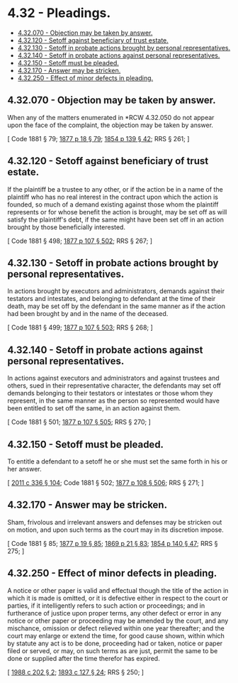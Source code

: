 # 4.32 - Pleadings.
* [4.32.070 - Objection may be taken by answer.](#432070---objection-may-be-taken-by-answer)
* [4.32.120 - Setoff against beneficiary of trust estate.](#432120---setoff-against-beneficiary-of-trust-estate)
* [4.32.130 - Setoff in probate actions brought by personal representatives.](#432130---setoff-in-probate-actions-brought-by-personal-representatives)
* [4.32.140 - Setoff in probate actions against personal representatives.](#432140---setoff-in-probate-actions-against-personal-representatives)
* [4.32.150 - Setoff must be pleaded.](#432150---setoff-must-be-pleaded)
* [4.32.170 - Answer may be stricken.](#432170---answer-may-be-stricken)
* [4.32.250 - Effect of minor defects in pleading.](#432250---effect-of-minor-defects-in-pleading)
## 4.32.070 - Objection may be taken by answer.
When any of the matters enumerated in *RCW 4.32.050 do not appear upon the face of the complaint, the objection may be taken by answer.

\[ Code 1881 § 79; [1877 p 18 § 79](http://leg.wa.gov/CodeReviser/Pages/session_laws.aspx?cite=1877%20p%2018%20§%2079); [1854 p 139 § 42](http://leg.wa.gov/CodeReviser/Pages/session_laws.aspx?cite=1854%20p%20139%20§%2042); RRS § 261; \]

## 4.32.120 - Setoff against beneficiary of trust estate.
If the plaintiff be a trustee to any other, or if the action be in a name of the plaintiff who has no real interest in the contract upon which the action is founded, so much of a demand existing against those whom the plaintiff represents or for whose benefit the action is brought, may be set off as will satisfy the plaintiff's debt, if the same might have been set off in an action brought by those beneficially interested.

\[ Code 1881 § 498; [1877 p 107 § 502](http://leg.wa.gov/CodeReviser/Pages/session_laws.aspx?cite=1877%20p%20107%20§%20502); RRS § 267; \]

## 4.32.130 - Setoff in probate actions brought by personal representatives.
In actions brought by executors and administrators, demands against their testators and intestates, and belonging to defendant at the time of their death, may be set off by the defendant in the same manner as if the action had been brought by and in the name of the deceased.

\[ Code 1881 § 499; [1877 p 107 § 503](http://leg.wa.gov/CodeReviser/Pages/session_laws.aspx?cite=1877%20p%20107%20§%20503); RRS § 268; \]

## 4.32.140 - Setoff in probate actions against personal representatives.
In actions against executors and administrators and against trustees and others, sued in their representative character, the defendants may set off demands belonging to their testators or intestates or those whom they represent, in the same manner as the person so represented would have been entitled to set off the same, in an action against them.

\[ Code 1881 § 501; [1877 p 107 § 505](http://leg.wa.gov/CodeReviser/Pages/session_laws.aspx?cite=1877%20p%20107%20§%20505); RRS § 270; \]

## 4.32.150 - Setoff must be pleaded.
To entitle a defendant to a setoff he or she must set the same forth in his or her answer.

\[ [2011 c 336 § 104](http://lawfilesext.leg.wa.gov/biennium/2011-12/Pdf/Bills/Session%20Laws/Senate/5045.SL.pdf?cite=2011%20c%20336%20§%20104); Code 1881 § 502; [1877 p 108 § 506](http://leg.wa.gov/CodeReviser/Pages/session_laws.aspx?cite=1877%20p%20108%20§%20506); RRS § 271; \]

## 4.32.170 - Answer may be stricken.
Sham, frivolous and irrelevant answers and defenses may be stricken out on motion, and upon such terms as the court may in its discretion impose.

\[ Code 1881 § 85; [1877 p 19 § 85](http://leg.wa.gov/CodeReviser/Pages/session_laws.aspx?cite=1877%20p%2019%20§%2085); [1869 p 21 § 83](http://leg.wa.gov/CodeReviser/Pages/session_laws.aspx?cite=1869%20p%2021%20§%2083); [1854 p 140 § 47](http://leg.wa.gov/CodeReviser/Pages/session_laws.aspx?cite=1854%20p%20140%20§%2047); RRS § 275; \]

## 4.32.250 - Effect of minor defects in pleading.
A notice or other paper is valid and effectual though the title of the action in which it is made is omitted, or it is defective either in respect to the court or parties, if it intelligently refers to such action or proceedings; and in furtherance of justice upon proper terms, any other defect or error in any notice or other paper or proceeding may be amended by the court, and any mischance, omission or defect relieved within one year thereafter; and the court may enlarge or extend the time, for good cause shown, within which by statute any act is to be done, proceeding had or taken, notice or paper filed or served, or may, on such terms as are just, permit the same to be done or supplied after the time therefor has expired.

\[ [1988 c 202 § 2](http://leg.wa.gov/CodeReviser/documents/sessionlaw/1988c202.pdf?cite=1988%20c%20202%20§%202); [1893 c 127 § 24](http://leg.wa.gov/CodeReviser/documents/sessionlaw/1893c127.pdf?cite=1893%20c%20127%20§%2024); RRS § 250; \]

